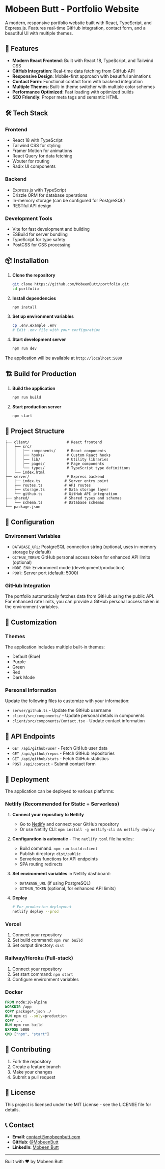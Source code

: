 # Mobeen Butt - Portfolio Website

A modern, responsive portfolio website built with React, TypeScript, and Express.js. Features real-time GitHub integration, contact form, and a beautiful UI with multiple themes.

## 🚀 Features

- **Modern React Frontend**: Built with React 18, TypeScript, and Tailwind CSS
- **GitHub Integration**: Real-time data fetching from GitHub API
- **Responsive Design**: Mobile-first approach with beautiful animations
- **Contact Form**: Functional contact form with backend integration
- **Multiple Themes**: Built-in theme switcher with multiple color schemes
- **Performance Optimized**: Fast loading with optimized builds
- **SEO Friendly**: Proper meta tags and semantic HTML

## 🛠️ Tech Stack

### Frontend
- React 18 with TypeScript
- Tailwind CSS for styling
- Framer Motion for animations
- React Query for data fetching
- Wouter for routing
- Radix UI components

### Backend
- Express.js with TypeScript
- Drizzle ORM for database operations
- In-memory storage (can be configured for PostgreSQL)
- RESTful API design

### Development Tools
- Vite for fast development and building
- ESBuild for server bundling
- TypeScript for type safety
- PostCSS for CSS processing

## 📦 Installation

1. **Clone the repository**
   ```bash
   git clone https://github.com/MobeenButt/portfolio.git
   cd portfolio
   ```

2. **Install dependencies**
   ```bash
   npm install
   ```

3. **Set up environment variables**
   ```bash
   cp .env.example .env
   # Edit .env file with your configuration
   ```

4. **Start development server**
   ```bash
   npm run dev
   ```

The application will be available at `http://localhost:5000`

## 🏗️ Build for Production

1. **Build the application**
   ```bash
   npm run build
   ```

2. **Start production server**
   ```bash
   npm start
   ```

## 📁 Project Structure

```
├── client/                 # React frontend
│   ├── src/
│   │   ├── components/     # React components
│   │   ├── hooks/          # Custom React hooks
│   │   ├── lib/            # Utility libraries
│   │   ├── pages/          # Page components
│   │   └── types/          # TypeScript type definitions
│   └── index.html
├── server/                 # Express backend
│   ├── index.ts           # Server entry point
│   ├── routes.ts          # API routes
│   ├── storage.ts         # Data storage layer
│   └── github.ts          # GitHub API integration
├── shared/                # Shared types and schemas
│   └── schema.ts          # Database schemas
└── package.json
```

## 🔧 Configuration

### Environment Variables

- `DATABASE_URL`: PostgreSQL connection string (optional, uses in-memory storage by default)
- `GITHUB_TOKEN`: GitHub personal access token for enhanced API limits (optional)
- `NODE_ENV`: Environment mode (development/production)
- `PORT`: Server port (default: 5000)

### GitHub Integration

The portfolio automatically fetches data from GitHub using the public API. For enhanced rate limits, you can provide a GitHub personal access token in the environment variables.

## 🎨 Customization

### Themes
The application includes multiple built-in themes:
- Default (Blue)
- Purple
- Green
- Red
- Dark Mode

### Personal Information
Update the following files to customize with your information:
- `server/github.ts` - Update the GitHub username
- `client/src/components/` - Update personal details in components
- `client/src/components/Contact.tsx` - Update contact information

## 📱 API Endpoints

- `GET /api/github/user` - Fetch GitHub user data
- `GET /api/github/repos` - Fetch GitHub repositories
- `GET /api/github/stats` - Fetch GitHub statistics
- `POST /api/contact` - Submit contact form

## 🚀 Deployment

The application can be deployed to various platforms:

### Netlify (Recommended for Static + Serverless)
1. **Connect your repository to Netlify**
   - Go to [Netlify](https://netlify.com) and connect your GitHub repository
   - Or use Netlify CLI: `npm install -g netlify-cli && netlify deploy`

2. **Configuration is automatic** - The `netlify.toml` file handles:
   - Build command: `npm run build:client`
   - Publish directory: `dist/public`
   - Serverless functions for API endpoints
   - SPA routing redirects

3. **Set environment variables** in Netlify dashboard:
   - `DATABASE_URL` (if using PostgreSQL)
   - `GITHUB_TOKEN` (optional, for enhanced API limits)

4. **Deploy**
   ```bash
   # For production deployment
   netlify deploy --prod
   ```

### Vercel
1. Connect your repository
2. Set build command: `npm run build`
3. Set output directory: `dist`

### Railway/Heroku (Full-stack)
1. Connect your repository
2. Set start command: `npm start`
3. Configure environment variables

### Docker
```dockerfile
FROM node:18-alpine
WORKDIR /app
COPY package*.json ./
RUN npm ci --only=production
COPY . .
RUN npm run build
EXPOSE 5000
CMD ["npm", "start"]
```

## 🤝 Contributing

1. Fork the repository
2. Create a feature branch
3. Make your changes
4. Submit a pull request

## 📄 License

This project is licensed under the MIT License - see the LICENSE file for details.

## 📞 Contact

- **Email**: contact@mobeenbutt.com
- **GitHub**: [@MobeenButt](https://github.com/MobeenButt)
- **LinkedIn**: [Mobeen Butt](https://linkedin.com/in/mobeenbutt)

---

Built with ❤️ by Mobeen Butt